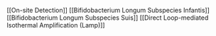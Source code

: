 [[On-site Detection]]
[[Bifidobacterium Longum Subspecies Infantis]]
[[Bifidobacterium Longum Subspecies Suis]]
[[Direct Loop-mediated Isothermal Amplification (Lamp)]]

